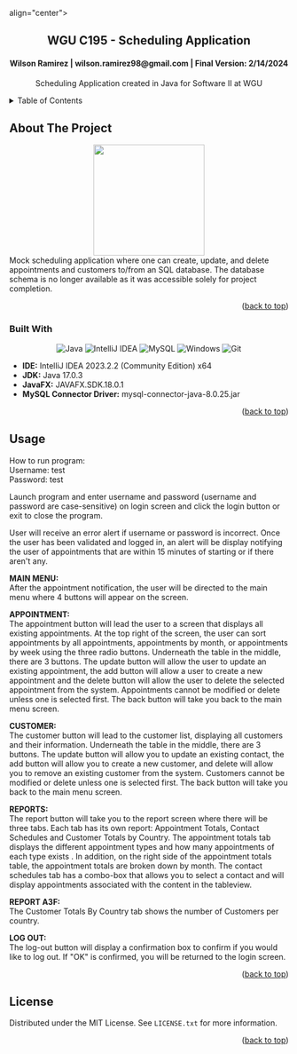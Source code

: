 <a name="readme-top"></a>

<div> align="center">
  
<!-- PROJECT SHIELDS -->
<div>
<h2 align="center">WGU C195 - Scheduling Application</h2>
<h4 align="center">Wilson Ramirez | wilson.ramirez98@gmail.com | Final Version: 2/14/2024</h4>
</div>

  <p align="center">
    Scheduling Application created in Java for Software II at WGU

</p>

<!-- TABLE OF CONTENTS -->
<details>
  <summary>Table of Contents</summary>
  <ol>
    <li>
      <a href="#about-the-project">About The Project</a>
      <ul>
        <li><a href="#built-with">Built With</a></li>
      </ul>
    </li>
    <li><a href="#usage">Usage</a></li>
    <li><a href="#license">License</a></li>
  </ol>
</details>

<!-- ABOUT THE PROJECT -->
## About The Project
<div align="center"><img src="https://github.com/Xander180/WGU-C195-SchedulingApplication/assets/67243244/334c9f20-9b33-41db-b1cf-57bdb066b732" height="200px" alt-text="image"></div></div>
Mock scheduling application where one can create, update, and delete appointments and customers to/from an SQL database. The database schema is no longer available as it was accessible solely for project completion.  


<p align="right">(<a href="#readme-top">back to top</a>)</p>

### Built With
<div align="center">
  
![Java](https://img.shields.io/badge/java-%23ED8B00.svg?style=for-the-badge&logo=openjdk&logoColor=white)
![IntelliJ IDEA](https://img.shields.io/badge/IntelliJIDEA-000000.svg?style=for-the-badge&logo=intellij-idea&logoColor=white)
![MySQL](https://img.shields.io/badge/mysql-%2300f.svg?style=for-the-badge&logo=mysql&logoColor=white)
![Windows](https://img.shields.io/badge/Windows-0078D6?style=for-the-badge&logo=windows&logoColor=white)
![Git](https://img.shields.io/badge/git-%23F05033.svg?style=for-the-badge&logo=git&logoColor=white)

</div>

* <b>IDE:</b> IntelliJ IDEA 2023.2.2 (Community Edition) x64
* <b>JDK:</b> Java 17.0.3
* <b>JavaFX:</b> JAVAFX.SDK.18.0.1
* <b>MySQL Connector Driver:</b> mysql-connector-java-8.0.25.jar
 

<p align="right">(<a href="#readme-top">back to top</a>)</p>

<!-- USAGE EXAMPLES -->
## Usage
How to run program:</br>
Username: test</br>
Password: test

Launch program and enter username and password (username and password are case-sensitive) on login screen and click the login button or exit to close the program.</br>

User will receive an error alert if username or password is incorrect. Once the user has been validated and logged in, an alert will be display notifying the user of appointments that are within 15 minutes of starting or if there aren't any.

<b>MAIN MENU:</b></br>
After the appointment notification, the user will be directed to the main menu where 4 buttons will appear on the screen.

<b>APPOINTMENT:</b></br>
The appointment button will lead the user to a screen that displays all existing appointments. At the top right of the screen, the user can sort appointments by all appointments, appointments by month, or appointments by week using the three radio buttons. Underneath the table in the middle, there are 3 buttons. The update button will allow the user to update an existing
appointment, the add button will allow a user to create a new appointment and the delete button will allow the user to delete the selected appointment from the system.
Appointments cannot be modified or delete unless one is selected first.
The back button will take you back to the main menu screen.

<b>CUSTOMER:</b></br>
The customer button will lead to the customer list, displaying all customers and their information. Underneath the table in the middle, there are 3 buttons.
The update button will allow you to update an existing contact, the add button will allow you to create a new customer, and delete will allow you to remove an existing customer from the system.
Customers cannot be modified or delete unless one is selected first.
The back button will take you back to the main menu screen.

<b>REPORTS:</b></br>
The report button will take you to the report screen where there will be three tabs. Each tab has its own report: Appointment Totals, Contact Schedules and Customer Totals by Country.
The appointment totals tab displays the different appointment types and how many appointments of each type exists . In addition, on the right side of the appointment totals table, the appointment totals are broken down by month.
The contact schedules tab has a combo-box that allows you to select a contact and will display appointments associated with the content in the tableview.

<B>REPORT A3F:</b></br> The Customer Totals By Country tab shows the number of Customers per country.

<b>LOG OUT:</b></br>
The log-out button will display a confirmation box to confirm if you would like to log out. If "OK" is confirmed, you will be returned to the login screen.

<p align="right">(<a href="#readme-top">back to top</a>)</p>

<!-- LICENSE -->
## License

Distributed under the MIT License. See `LICENSE.txt` for more information.

<p align="right">(<a href="#readme-top">back to top</a>)</p>



<!-- MARKDOWN LINKS & IMAGES -->
<!-- https://www.markdownguide.org/basic-syntax/#reference-style-links -->
[forks-shield]: https://img.shields.io/github/forks/mriffey1/C195-Scheduling.svg?style=for-the-badge
[forks-url]: https://github.com/mriffey1/C195-Scheduling/network/members
[stars-shield]: https://img.shields.io/github/stars/mriffey1/C195-Scheduling.svg?style=for-the-badge
[stars-url]: https://github.com/mriffey1/C195-Scheduling/stargazers
[issues-shield]: https://img.shields.io/github/issues/mriffey1/C195-Scheduling.svg?style=for-the-badge
[issues-url]: https://github.com/mriffey1/C195-Scheduling/issues
[license-shield]: https://img.shields.io/github/license/mriffey1/C195-Scheduling.svg?style=for-the-badge
[license-url]: https://github.com/mriffey1/C195-Scheduling/blob/master/LICENSE.txt
[product-screenshot]: images/screenshot.png
[Next.js]: https://img.shields.io/badge/next.js-000000?style=for-the-badge&logo=nextdotjs&logoColor=white
[Next-url]: https://nextjs.org/
[React.js]: https://img.shields.io/badge/React-20232A?style=for-the-badge&logo=react&logoColor=61DAFB
[React-url]: https://reactjs.org/
[Vue.js]: https://img.shields.io/badge/Vue.js-35495E?style=for-the-badge&logo=vuedotjs&logoColor=4FC08D
[Vue-url]: https://vuejs.org/
[Angular.io]: https://img.shields.io/badge/Angular-DD0031?style=for-the-badge&logo=angular&logoColor=white
[Angular-url]: https://angular.io/
[Svelte.dev]: https://img.shields.io/badge/Svelte-4A4A55?style=for-the-badge&logo=svelte&logoColor=FF3E00
[Svelte-url]: https://svelte.dev/
[Laravel.com]: https://img.shields.io/badge/Laravel-FF2D20?style=for-the-badge&logo=laravel&logoColor=white
[Laravel-url]: https://laravel.com
[Bootstrap.com]: https://img.shields.io/badge/Bootstrap-563D7C?style=for-the-badge&logo=bootstrap&logoColor=white
[Bootstrap-url]: https://getbootstrap.com
[JQuery.com]: https://img.shields.io/badge/jQuery-0769AD?style=for-the-badge&logo=jquery&logoColor=white
[JQuery-url]: https://jquery.com 
